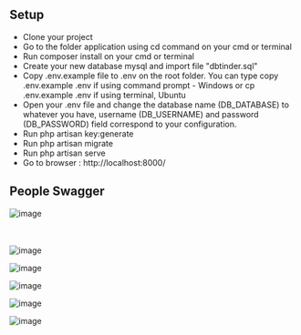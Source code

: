 ## Setup
- Clone your project
- Go to the folder application using cd command on your cmd or terminal
- Run composer install on your cmd or terminal
- Create your new database mysql and import file "dbtinder.sql"
- Copy .env.example file to .env on the root folder. You can type copy .env.example .env if using command prompt - Windows or cp .env.example .env if using terminal, Ubuntu
- Open your .env file and change the database name (DB_DATABASE) to whatever you have, username (DB_USERNAME) and password (DB_PASSWORD) field correspond to your configuration.
- Run php artisan key:generate
- Run php artisan migrate
- Run php artisan serve
- Go to browser : http://localhost:8000/



## People Swagger
![image](https://github.com/sahadroid/tinderapp_laravel/assets/27715383/cdb46f64-386e-4f89-90f5-9cb51890b471)


<br> <br>
![image](https://github.com/sahadroid/tinderapp_laravel/assets/27715383/0b8c1955-50e3-43b7-a51a-bdcaac5a9c9a)



![image](https://github.com/sahadroid/tinderapp_laravel/assets/27715383/2034184b-6504-4bf4-91dd-3395154f43e8)



![image](https://github.com/sahadroid/tinderapp_laravel/assets/27715383/ea475274-cf63-47ed-80cc-3e749eab0148)



![image](https://github.com/sahadroid/tinderapp_laravel/assets/27715383/6a08bf05-101f-4d98-9d85-07d9e4102f27)



![image](https://github.com/sahadroid/tinderapp_laravel/assets/27715383/ac92b381-2d07-40e7-a83b-ff716d6055a1)

